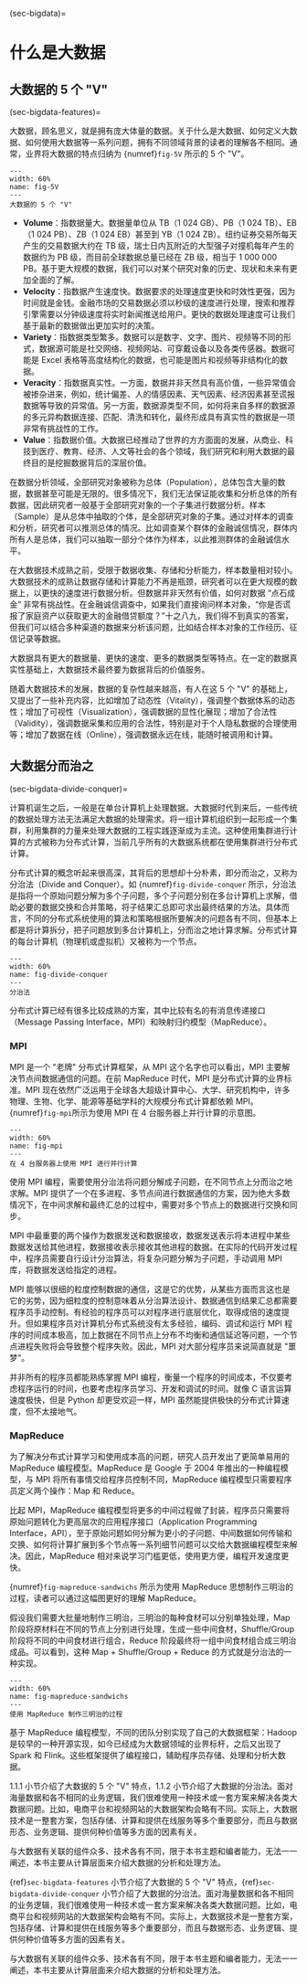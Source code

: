 (sec-bigdata)=
# 什么是大数据

## 大数据的 5 个 "V"
(sec-bigdata-features)=

大数据，顾名思义，就是拥有庞大体量的数据。关于什么是大数据、如何定义大数据、如何使用大数据等一系列问题，拥有不同领域背景的读者的理解各不相同。通常，业界将大数据的特点归纳为 {numref}`fig-5V` 所示的 5 个 "V"。

```{figure} ./img/5V.png
---
width: 60%
name: fig-5V
---
大数据的 5 个 "V"
```

- **Volume**：指数据量大。数据量单位从 TB（1 024 GB）、PB（1 024 TB）、EB（1 024 PB）、ZB（1 024 EB）甚至到 YB（1 024 ZB）。纽约证券交易所每天产生的交易数据大约在 TB 级，瑞士日内瓦附近的大型强子对撞机每年产生的数据约为 PB 级，而目前全球数据总量已经在 ZB 级，相当于 1 000 000 PB。基于更大规模的数据，我们可以对某个研究对象的历史、现状和未来有更加全面的了解。
- **Velocity**：指数据产生速度快。数据要求的处理速度更快和时效性更强，因为时间就是金钱。金融市场的交易数据必须以秒级的速度进行处理，搜索和推荐引擎需要以分钟级速度将实时新闻推送给用户。更快的数据处理速度可让我们基于最新的数据做出更加实时的决策。
- **Variety**：指数据类型繁多。数据可以是数字、文字、图片、视频等不同的形式，数据源可能是社交网络、视频网站、可穿戴设备以及各类传感器。数据可能是 Excel 表格等高度结构化的数据，也可能是图片和视频等非结构化的数据。
- **Veracity**：指数据真实性。一方面，数据并非天然具有高价值，一些异常值会被掺杂进来，例如，统计偏差、人的情感因素、天气因素、经济因素甚至谎报数据等导致的异常值。另一方面，数据源类型不同，如何将来自多样的数据源的多元异构数据连接、匹配、清洗和转化，最终形成具有真实性的数据是一项非常有挑战性的工作。
- **Value**：指数据价值。大数据已经推动了世界的方方面面的发展，从商业、科技到医疗、教育、经济、人文等社会的各个领域，我们研究和利用大数据的最终目的是挖掘数据背后的深层价值。

在数据分析领域，全部研究对象被称为总体（Population），总体包含大量的数据，数据甚至可能是无限的。很多情况下，我们无法保证能收集和分析总体的所有数据，因此研究者一般基于全部研究对象的一个子集进行数据分析。样本（Sample）是从总体中抽取的个体，是全部研究对象的子集。通过对样本的调查和分析，研究者可以推测总体的情况。比如调查某个群体的金融诚信情况，群体内所有人是总体，我们可以抽取一部分个体作为样本，以此推测群体的金融诚信水平。

在大数据技术成熟之前，受限于数据收集、存储和分析能力，样本数量相对较小。大数据技术的成熟让数据存储和计算能力不再是瓶颈，研究者可以在更大规模的数据上，以更快的速度进行数据分析。但数据并非天然有价值，如何对数据 “点石成金” 非常有挑战性。在金融诚信调查中，如果我们直接询问样本对象，“你是否谎报了家庭资产以获取更大的金融借贷额度？”十之八九，我们得不到真实的答案，但我们可以结合多种渠道的数据来分析该问题，比如结合样本对象的工作经历、征信记录等数据。

大数据具有更大的数据量、更快的速度、更多的数据类型等特点。在一定的数据真实性基础上，大数据技术最终要为数据背后的价值服务。

随着大数据技术的发展，数据的复杂性越来越高，有人在这 5 个 "V" 的基础上，又提出了一些补充内容，比如增加了动态性（Vitality），强调整个数据体系的动态性；增加了可视性（Visualization），强调数据的显性化展现；增加了合法性（Validity），强调数据采集和应用的合法性，特别是对于个人隐私数据的合理使用等；增加了数据在线（Online），强调数据永远在线，能随时被调用和计算。

## 大数据分而治之
(sec-bigdata-divide-conquer)=

计算机诞生之后，一般是在单台计算机上处理数据。大数据时代到来后，一些传统的数据处理方法无法满足大数据的处理需求。将一组计算机组织到一起形成一个集群，利用集群的力量来处理大数据的工程实践逐渐成为主流。这种使用集群进行计算的方式被称为分布式计算，当前几乎所有的大数据系统都在使用集群进行分布式计算。

分布式计算的概念听起来很高深，其背后的思想却十分朴素，即分而治之，又称为分治法（Divide and Conquer）。如 {numref}`fig-divide-conquer` 所示，分治法是指将一个原始问题分解为多个子问题，多个子问题分别在多台计算机上求解，借助必要的数据交换和合并策略，将子结果汇总即可求出最终结果的方法。具体而言，不同的分布式系统使用的算法和策略根据所要解决的问题各有不同，但基本上都是将计算拆分，把子问题放到多台计算机上，分而治之地计算求解。分布式计算的每台计算机（物理机或虚拟机）又被称为一个节点。

```{figure} ./img/divide-conquer.png
---
width: 60%
name: fig-divide-conquer
---
分治法
```

分布式计算已经有很多比较成熟的方案，其中比较有名的有消息传递接口（Message Passing Interface，MPI）和映射归约模型（MapReduce）。

### MPI

MPI 是一个 "老牌" 分布式计算框架，从 MPI 这个名字也可以看出，MPI 主要解决节点间数据通信的问题。在前 MapReduce 时代，MPI 是分布式计算的业界标准。MPI 现在依然广泛运用于全球各大超级计算中心、大学、研究机构中，许多物理、生物、化学、能源等基础学科的大规模分布式计算都依赖 MPI。{numref}`fig-mpi`所示为使用 MPI 在 4 台服务器上并行计算的示意图。

```{figure} ./img/mpi.png
---
width: 60%
name: fig-mpi
---
在 4 台服务器上使用 MPI 进行并行计算
```

使用 MPI 编程，需要使用分治法将问题分解成子问题，在不同节点上分而治之地求解。MPI 提供了一个在多进程、多节点间进行数据通信的方案，因为绝大多数情况下，在中间求解和最终汇总的过程中，需要对多个节点上的数据进行交换和同步。

MPI 中最重要的两个操作为数据发送和数据接收，数据发送表示将本进程中某些数据发送给其他进程，数据接收表示接收其他进程的数据。在实际的代码开发过程中，程序员需要自行设计分治算法，将复杂问题分解为子问题，手动调用 MPI 库，将数据发送给指定的进程。

MPI 能够以很细的粒度控制数据的通信，这是它的优势，从某些方面而言这也是它的劣势，因为细粒度的控制意味着从分治算法设计、数据通信到结果汇总都需要程序员手动控制。有经验的程序员可以对程序进行底层优化，取得成倍的速度提升。但如果程序员对计算机分布式系统没有太多经验，编码、调试和运行 MPI 程序的时间成本极高，加上数据在不同节点上分布不均衡和通信延迟等问题，一个节点进程失败将会导致整个程序失败。因此，MPI 对大部分程序员来说简直就是 "噩梦"。

并非所有的程序员都能熟练掌握 MPI 编程，衡量一个程序的时间成本，不仅要考虑程序运行的时间，也要考虑程序员学习、开发和调试的时间。就像 C 语言运算速度极快，但是 Python 却更受欢迎一样，MPI 虽然能提供极快的分布式计算速度，但不太接地气。

### MapReduce

为了解决分布式计算学习和使用成本高的问题，研究人员开发出了更简单易用的 MapReduce 编程模型。MapReduce 是 Google 于 2004 年推出的一种编程模型，与 MPI 将所有事情交给程序员控制不同，MapReduce 编程模型只需要程序员定义两个操作：Map 和 Reduce。

比起 MPI，MapReduce 编程模型将更多的中间过程做了封装，程序员只需要将原始问题转化为更高层次的应用程序接口（Application Programming Interface，API），至于原始问题如何分解为更小的子问题、中间数据如何传输和交换、如何将计算扩展到多个节点等一系列细节问题可以交给大数据编程模型来解决。因此，MapReduce 相对来说学习门槛更低，使用更方便，编程开发速度更快。

{numref}`fig-mapreduce-sandwichs` 所示为使用 MapReduce 思想制作三明治的过程，读者可以通过这幅图更好的理解 MapReduce。

假设我们需要大批量地制作三明治，三明治的每种食材可以分别单独处理，Map 阶段将原材料在不同的节点上分别进行处理，生成一些中间食材，Shuffle/Group 阶段将不同的中间食材进行组合，Reduce 阶段最终将一组中间食材组合成三明治成品。可以看到，这种 Map + Shuffle/Group + Reduce 的方式就是分治法的一种实现。

```{figure} ./img/mapreduce-sandwichs.jpeg
---
width: 60%
name: fig-mapreduce-sandwichs
---
使用 MapReduce 制作三明治的过程
```

基于 MapReduce 编程模型，不同的团队分别实现了自己的大数据框架：Hadoop 是较早的一种开源实现，如今已经成为大数据领域的业界标杆，之后又出现了 Spark 和 Flink。这些框架提供了编程接口，辅助程序员存储、处理和分析大数据。

1.1.1 小节介绍了大数据的 5 个 "V" 特点，1.1.2 小节介绍了大数据的分治法。面对海量数据和各不相同的业务逻辑，我们很难使用一种技术或一套方案来解决各类大数据问题。比如，电商平台和视频网站的大数据架构会略有不同。实际上，大数据技术是一整套方案，包括存储、计算和提供在线服务等多个重要部分，而且与数据形态、业务逻辑、提供何种价值等多方面的因素有关。

与大数据有关联的组件众多、技术各有不同，限于本书主题和编者能力，无法一一阐述，本书主要从计算层面来介绍大数据的分析和处理方法。

{ref}`sec-bigdata-features` 小节介绍了大数据的 5 个 "V" 特点，{ref}`sec-bigdata-divide-conquer` 小节介绍了大数据的分治法。面对海量数据和各不相同的业务逻辑，我们很难使用一种技术或一套方案来解决各类大数据问题。比如，电商平台和视频网站的大数据架构会略有不同。实际上，大数据技术是一整套方案，包括存储、计算和提供在线服务等多个重要部分，而且与数据形态、业务逻辑、提供何种价值等多方面的因素有关。

与大数据有关联的组件众多、技术各有不同，限于本书主题和编者能力，无法一一阐述，本书主要从计算层面来介绍大数据的分析和处理方法。
